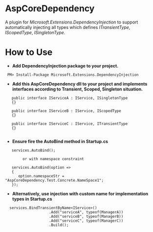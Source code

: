 # AspCoreDependency

A plugin for *Microsoft.Extensions.DependencyInjection* to support automatically injecting all types which defines *ITransientType*, *IScopedType*, *ISingletonType*. 

# How to Use

* **Add DependencyInjection package to your project.**
```
 PM> Install-Package Microsoft.Extensions.DependencyInjection
```
* **Add this AspCoreDependency dll to your project and implements interfaces according to Transient, Scoped, Singleton situation.**
```
   public interface IServiceA : IService, ISingletonType
   {}
   
   public interface IServiceB : IService, IScopedType
   {}
   
   public interface IServiceC : IService, ITransientType
   {}
   
```
* **Ensure fire the AutoBind method in Startup.cs**
```
   services.AutoBind();
        
        or with namespace constraint
 
   services.AutoBind(option =>
   {
      option.namespaceStr = "AspCoreDependency.Test.Concrete.NameSpace1";
   });
```
* **Alternatively, use injection with custom name for implementation types in Startup.cs**

```
  services.BindTransientByName<IService>()
                    .Add("serviceA", typeof(ManagerA))
                    .Add("serviceB", typeof(ManagerB))
                    .Add("serviceC", typeof(ManagerC))
                    .Build();
```
